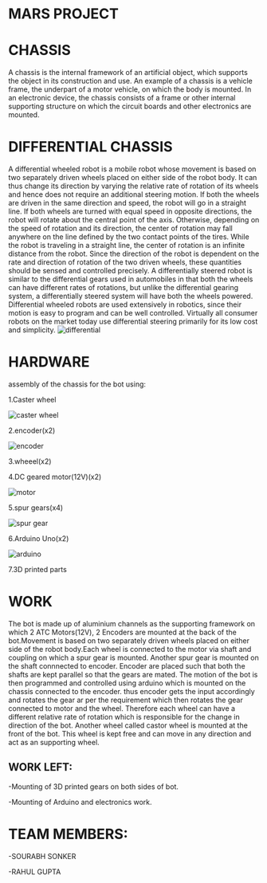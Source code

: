 # MARS PROJECT

# CHASSIS
A chassis is the internal framework of an artificial object, which supports the object in its construction and use. An example of a chassis is a vehicle frame, the underpart of a motor vehicle, on which the body is mounted.
In an electronic device, the chassis consists of a frame or other internal supporting structure on which the circuit boards and other electronics are mounted.

# DIFFERENTIAL CHASSIS
A differential wheeled robot is a mobile robot whose movement is based on two separately driven wheels placed on either side of the robot body. It can thus change its direction by varying the relative rate of rotation of its wheels and hence does not require an additional steering motion.
If both the wheels are driven in the same direction and speed, the robot will go in a straight line. If both wheels are turned with equal speed in opposite directions, the robot will rotate about the central point of the axis. Otherwise, depending on the speed of rotation and its direction, the center of rotation may fall anywhere on the line defined by the two contact points of the tires. While the robot is traveling in a straight line, the center of rotation is an infinite distance from the robot. Since the direction of the robot is dependent on the rate and direction of rotation of the two driven wheels, these quantities should be sensed and controlled precisely.
A differentially steered robot is similar to the differential gears used in automobiles in that both the wheels can have different rates of rotations, but unlike the differential gearing system, a differentially steered system will have both the wheels powered. Differential wheeled robots are used extensively in robotics, since their motion is easy to program and can be well controlled. Virtually all consumer robots on the market today use differential steering primarily for its low cost and simplicity.
![differential](https://ai2-s2-public.s3.amazonaws.com/figures/2017-08-08/176dd7b3289267d8c693fb16f0d6fea480b5fad5/2-Figure2-1.png)

# HARDWARE
assembly of the chassis for the bot using:

1.Caster wheel

![caster wheel](http://daduino.co.kr/web/product/big/201503/793_shop1_138835.jpg)

2.encoder(x2)

![encoder](https://uge-one.com/image/cache/catalog/catalog/0%20UGE%20ROTARY%20ENCODER%20400PPR-500x375.jpg)

3.wheeel(x2)

4.DC geared motor(12V)(x2)

![motor](https://robu.in/wp-content/uploads/2015/10/SPG30E-20K2-800x800.jpg)

5.spur gears(x4)

![spur gear](http://cdn.buysnip.com/2pcs-Plastic-Spur-gear-for-DIY-Projects-01.jpg)

6.Arduino Uno(x2)

![arduino](https://cf1.s3.souqcdn.com/item/2013/10/11/61/86/78/0/item_XL_6186780_3246529.jpg)

7.3D printed parts

# WORK
The bot is made up of aluminium channels as the supporting framework on which 2 ATC Motors(12V), 2 Encoders are mounted at the back of the bot.Movement is based on two separately driven wheels placed on either side of the robot body.Each wheel is connected to the motor via shaft and coupling on which a spur gear is mounted. Another spur gear is mounted on the shaft connnected to encoder. Encoder are placed such that both the shafts are kept parallel so that the gears are mated.
The motion of the bot is then programmed and controlled using arduino which is mounted on the chassis connected to the encoder. thus encoder gets the input accordingly and rotates the gear ar per the requirement which then rotates the gear connected to motor and the wheel. Therefore each wheel can have a different relative rate of rotation which is responsible for the change in direction of the bot.
Another wheel called castor wheel is mounted at the front of the bot. This wheel is kept free and can move in any direction and act as an supporting wheel. 

## WORK LEFT:

-Mounting of 3D printed gears on both sides of bot.

-Mounting of Arduino and electronics work.

# TEAM MEMBERS:

-SOURABH SONKER

-RAHUL GUPTA
